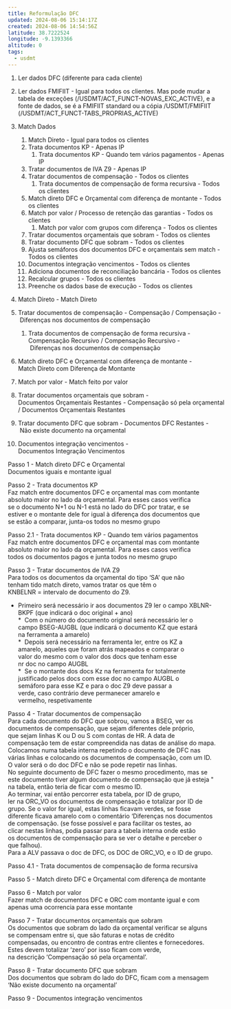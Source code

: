 ```yaml
---
title: Reformulação DFC
updated: 2024-08-06 15:14:17Z
created: 2024-08-06 14:54:56Z
latitude: 38.7222524
longitude: -9.1393366
altitude: 0
tags:
  - usdmt
---
```


1.  Ler dados DFC (diferente para cada cliente)
2.  Ler dados FMIFIIT - Igual para todos os clientes. Mas pode mudar a tabela de exceções (/USDMT/ACT_FUNCT-NOVAS_EXC_ACTIVE), e a fonte de dados, se é a FMIFIIT standard ou a cópia /USDMT/FMIFIIT (/USDMT/ACT_FUNCT-TABS_PROPRIAS_ACTIVE)
3.  Match Dados
    1.  Match Direto - Igual para todos os clientes
    2.  Trata documentos KP - Apenas IP 
        1.  Trata documentos KP - Quando tem vários pagamentos - Apenas IP
    3.  Tratar documentos de IVA Z9 - Apenas IP
    4.  Tratar documentos de compensação - Todos os clientes
        1.  Trata documentos de compensação de forma recursiva - Todos os clientes
    5.  Match direto DFC e Orçamental com diferença de montante - Todos os clientes
    6.  Match por valor / Processo de retenção das garantias - Todos os clientes
        1.  Match por valor com grupos com diferença - Todos os clientes
    7.  Tratar documentos orçamentais que sobram - Todos os clientes
    8.  Tratar documento DFC que sobram - Todos os clientes
    9.  Ajusta semáforos dos documentos DFC e orçamentais sem match - Todos os clientes
    10. Documentos integração vencimentos - Todos os clientes
    11. Adiciona documentos de reconciliação bancária - Todos os clientes
    12. Recalcular grupos - Todos os clientes
    13. Preenche os dados base de execução - Todos os clientes


1. Match Direto - Match Direto
2. Tratar documentos de compensação - Compensação / Compensação - Diferenças nos documentos de compensação
    1. Trata documentos de compensação de forma recursiva - Compensação Recursivo / Compensação Recursivo - Diferenças nos documentos de compensação
3. Match direto DFC e Orçamental com diferença de montante - Match Direto com Diferença de Montante
4. Match por valor - Match feito por valor 
5. Tratar documentos orçamentais que sobram - Documentos Orçamentais Restantes - Compensação só pela orçamental / Documentos Orçamentais Restantes
6. Tratar documento DFC que sobram - Documentos DFC Restantes - Não existe documento na orçamental
7. Documentos integração vencimentos - Documentos Integração Vencimentos



Passo 1 - Match direto DFC e Orçamental  
Documentos iguais e montante igual

Passo 2 - Trata documentos KP  
Faz match entre documentos DFC e orçamental mas com montante  
absoluto maior no lado da orçamental. Para esses casos verifica  
se o documento N+1 ou N-1 está no lado do DFC por tratar, e se  
estiver e o montante dele for igual à diferença dos documentos que  
se estão a comparar, junta-os todos no mesmo grupo

Passo 2.1 - Trata documentos KP - Quando tem vários pagamentos  
Faz match entre documentos DFC e orçamental mas com montante  
absoluto maior no lado da orçamental. Para esses casos verifica  
todos os documentos pagos e junta todos no mesmo grupo

Passo 3 - Tratar documentos de IVA Z9  
Para todos os documentos da orçamental do tipo ‘SA’ que não  
tenham tido match direto, vamos tratar os que têm o  
KNBELNR = intervalo de documento do Z9.  
- Primeiro será necessário ir aos documentos Z9 ler o campo  XBLNR-BKPF (que indicará o doc original + ano)  
*  Com o número do documento original será necessário ler o  campo BSEG-AUGBL (que indicará o documento KZ que estará  na ferramenta a amarelo)  
*  Depois será necessário na ferramenta ler, entre os KZ a amarelo, aqueles que foram atrás mapeados e comparar o  valor do mesmo com o valor dos docs que tenham esse  nr doc no campo AUGBL  
*  Se o montante dos docs Kz na ferramenta for totalmente justificado pelos docs com esse doc no campo AUGBL o  semáforo para esse KZ e para o doc Z9 deve passar a verde, caso contrário deve permanecer amarelo e  vermelho, respetivamente  

Passo 4 - Tratar documentos de compensação  
Para cada documento do DFC que sobrou, vamos a BSEG, ver os  documentos de compensação, que sejam diferentes dele próprio,  que sejam linhas K ou D ou S com contas de HR. A data de  compensação tem de estar compreendida nas datas de análise do mapa.  Colocamos numa tabela interna repetindo o documento de DFC nas  várias linhas e colocando os documentos de compensação, com um ID.  O valor será o do doc DFC e não se pode repetir nas linhas.  No seguinte documento de DFC fazer o mesmo procedimento, mas se  este documento tiver algum documento de compensação que já esteja "  na tabela, então teria de ficar com o mesmo ID.  Ao terminar, vai então percorrer esta tabela, por ID de grupo,  ler na ORC_VO os documentos de compensação e totalizar por ID de  grupo. Se o valor for igual, estas linhas ficavam verdes, se fosse  diferente ficava amarelo com o comentário ‘Diferenças nos documentos  de compensação. (se fosse possível e para facilitar os testes, ao  clicar nestas linhas, podia passar para a tabela interna onde estão  os documentos de compensação para se ver o detalhe e perceber o  que falhou).  Para a ALV passava o doc de DFC, os DOC de ORC_VO, e o ID de grupo.

Passo 4.1 - Trata documentos de compensação de forma recursiva

Passo 5 - Match direto DFC e Orçamental com diferença de montante

Passo 6 - Match por valor  
Fazer match de documentos DFC e ORC com montante igual e com  apenas uma ocorrencia para esse montante

Passo 7 - Tratar documentos orçamentais que sobram  
Os documentos que sobram do lado da orçamental verificar se alguns se compensam entre si, que são faturas e notas de crédito compensadas, ou encontro de contras entre clientes e fornecedores.  Estes devem totalizar ‘zero’ por isso ficam com verde, na descrição ‘Compensação só pela orçamental’.

Passo 8 - Tratar documento DFC que sobram  
Dos documentos que sobram do lado do DFC, ficam com a mensagem ‘Não existe documento na orçamental’

Passo 9 - Documentos integração vencimentos
